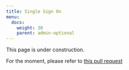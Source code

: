 ```yaml
---
title: Single Sign On
menu:
  docs:
    weight: 30
    parent: admin-optional
---
```


<hint style="danger">
This page is under construction.

For the moment, please refer to [this pull request](https://github.com/mastodon/mastodon/pull/16221)
</hint>
